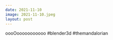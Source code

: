 ```yaml
---
date: 2021-11-10
image: 2021-11-10.jpeg
layout: post
---
```


oooOooooooooooo #blender3d #themandalorian

